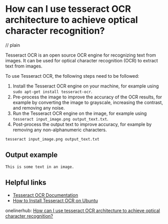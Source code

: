 # How can I use tesseract OCR architecture to achieve optical character recognition?
// plain

Tesseract OCR is an open source OCR engine for recognizing text from images. It can be used for optical character recognition (OCR) to extract text from images.

To use Tesseract OCR, the following steps need to be followed:

1. Install the Tesseract OCR engine on your machine, for example using `sudo apt-get install tesseract-ocr`.
2. Pre-process the image to improve the accuracy of the OCR results, for example by converting the image to grayscale, increasing the contrast, and removing any noise.
3. Run the Tesseract OCR engine on the image, for example using `tesseract input_image.png output_text.txt`.
4. Post-process the output text to improve accuracy, for example by removing any non-alphanumeric characters.

```
tesseract input_image.png output_text.txt
```

## Output example


```
This is some text in an image.
```

## Helpful links

- [Tesseract OCR Documentation](https://tesseract-ocr.github.io/tessdoc/)
- [How to Install Tesseract OCR on Ubuntu](https://www.linuxbabe.com/desktop-linux/install-tesseract-4-ubuntu-18-04-16-04)

onelinerhub: [How can I use tesseract OCR architecture to achieve optical character recognition?](https://onelinerhub.com/tesseract-ocr/how-can-i-use-tesseract-ocr-architecture-to-achieve-optical-character-recognition)